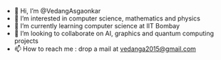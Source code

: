 - 👋 Hi, I’m @VedangAsgaonkar
- 👀 I’m interested in computer science, mathematics and physics
- 🌱 I’m currently learning computer science at IIT Bombay
- 💞️ I’m looking to collaborate on AI, graphics and quantum computing projects
- 📫 How to reach me : drop a mail at vedanga2015@gmail.com

<!---
VedangAsgaonkar/VedangAsgaonkar is a ✨ special ✨ repository because its `README.md` (this file) appears on your GitHub profile.
You can click the Preview link to take a look at your changes.
--->
